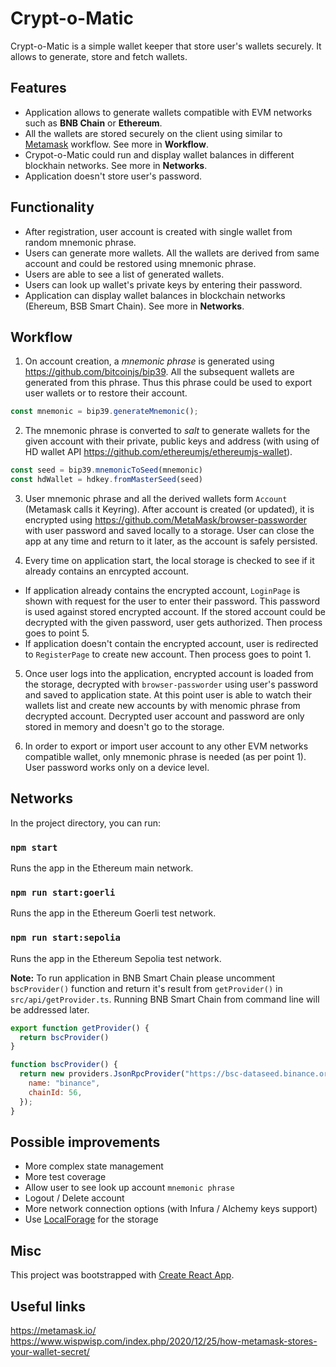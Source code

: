 # Crypt-o-Matic

Crypt-o-Matic is a simple wallet keeper that store user's wallets securely. It allows to generate, store and fetch wallets.

## Features

- Application allows to generate wallets compatible with EVM networks such as **BNB Chain** or **Ethereum**.
- All the wallets are stored securely on the client using similar to [Metamask](https://https://metamask.io/) workflow. See more in **Workflow**.
- Crypot-o-Matic could run and display wallet balances in different blockhain networks. See more in **Networks**.
- Application doesn't store user's password.

## Functionality

- After registration, user account is created with single wallet from random mnemonic phrase.
- Users can generate more wallets. All the wallets are derived from same account and could be restored using mnemonic phrase.
- Users are able to see a list of generated wallets.
- Users can look up wallet's private keys by entering their password.
- Application can display wallet balances in blockchain networks (Ehereum, BSB Smart Chain). See more in **Networks**.

## Workflow

1. On account creation, a *mnemonic phrase* is generated using https://github.com/bitcoinjs/bip39. All the subsequent wallets are generated from this phrase. Thus this phrase could be used to export user wallets or to restore their account.
```javascript
const mnemonic = bip39.generateMnemonic();
```

2. The mnemonic phrase is converted to *salt* to generate wallets for the given account with their private, public keys and address (with using of HD wallet API https://github.com/ethereumjs/ethereumjs-wallet).

```javascript
const seed = bip39.mnemonicToSeed(mnemonic)
const hdWallet = hdkey.fromMasterSeed(seed)
```

3. User mnemonic phrase and all the derived wallets form `Account` (Metamask calls it Keyring). After account is created (or updated), it is encrypted using https://github.com/MetaMask/browser-passworder with user password and saved locally to a storage. User can close the app at any time and return to it later, as the account is safely persisted.

4. Every time on application start, the local storage is checked to see if it already contains an enrcypted account.
- If application already contains the encrypted account, `LoginPage` is shown with request for the user to enter their password. This password is used against stored encrypted account. If the stored account could be decrypted with the given password, user gets authorized. Then process goes to point 5.
- If application doesn't contain the encrypted account, user is redirected to `RegisterPage` to create new account. Then process goes to point 1.

5. Once user logs into the application, encrypted account is loaded from the storage, decrypted with `browser-passworder` using user's password and saved to application state. At this point user is able to watch their wallets list and create new accounts by with menomic phrase from decrypted account. Decrypted user account and password are only stored in memory and doesn't go to the storage.

6. In order to export or import user account to any other EVM networks compatible wallet, only mnemonic phrase is needed (as per point 1). User password works only on a device level.

## Networks

In the project directory, you can run:

### `npm start`

Runs the app in the Ethereum main network.

### `npm run start:goerli`

Runs the app in the Ethereum Goerli test network.

### `npm run start:sepolia`

Runs the app in the Ethereum Sepolia test network.

**Note:** To run application in BNB Smart Chain please uncomment `bscProvider()` function and return it's result from `getProvider()` in `src/api/getProvider.ts`. Running BNB Smart Chain from command line will be addressed later.

```javascript
export function getProvider() {
  return bscProvider()
}

function bscProvider() {
  return new providers.JsonRpcProvider("https://bsc-dataseed.binance.org/", {
    name: "binance",
    chainId: 56,
  });
}
```

## Possible improvements

- More complex state management
- More test coverage
- Allow user to see look up account `mnemonic phrase`
- Logout / Delete account
- More network connection options (with Infura / Alchemy keys support)
- Use [LocalForage](https://github.com/localForage/localForage) for the storage   

## Misc

This project was bootstrapped with [Create React App](https://github.com/facebook/create-react-app).

## Useful links

https://metamask.io/
https://www.wispwisp.com/index.php/2020/12/25/how-metamask-stores-your-wallet-secret/
